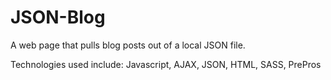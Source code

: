 # JSON-Blog
A web page that pulls blog posts out of a local JSON file.

Technologies used include: Javascript, AJAX, JSON, HTML, SASS, PrePros
